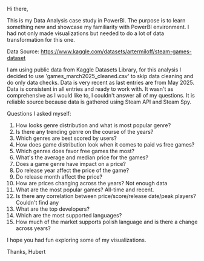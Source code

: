 Hi there,

This is my Data Analysis case study in PowerBI. The purpose is to learn something new and showcase my familiarity with PowerBI environment. I had not only made visualizations but needed to do a lot of data transformation for this one.

Data Source: 
https://www.kaggle.com/datasets/artermiloff/steam-games-dataset

I am using public data from Kaggle Datasets Library, for this analysis I decided to use 'games_march2025_cleaned.csv' to skip data cleaning and do only data checks.
Data is very recent as last entries are from May 2025. Data is consistent in all entries and ready to work with. It wasn't as comprehensive as I would like to, I couldn't answer all of my questions. 
It is reliable source because data is gathered using Steam API and Steam Spy.

Questions I asked myself:
1. How looks genre distribution and what is most popular genre?
2. Is there any trending genre on the course of the years?
3. Which genres are best scored by users?
4. How does game distribution look when it comes to paid vs free games?
5. Which genres does favor free games the most?
6. What's the average and median price for the games?
7. Does a game genre have impact on a price?
8. Do release year affect the price of the game?
9. Do release month affect the price?
10. How are prices changing across the years? Not enough data
11. What are the most popular games? All-time and recent.
12. Is there any correlation between price/score/release date/peak players? Couldn't find any
13. What are the top developers?
14. Which are the most supported languages?
15. How much of the market supports polish language and is there a change across years?

I hope you had fun exploring some of my visualizations.

Thanks,
Hubert
